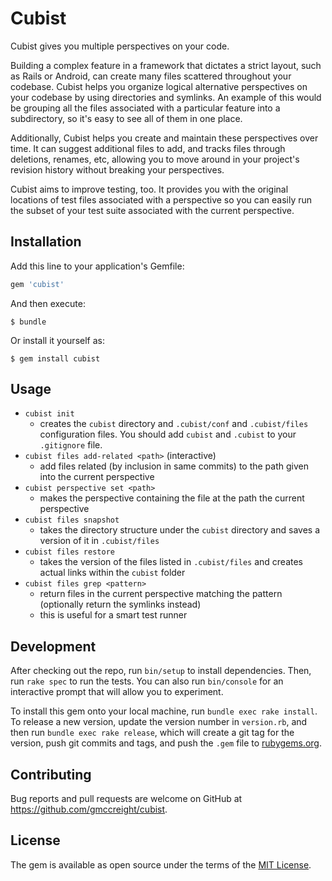 # Cubist

Cubist gives you multiple perspectives on your code.

Building a complex feature in a framework that dictates a strict layout, such as Rails or Android, can create many files scattered throughout your codebase.  Cubist helps you organize logical alternative perspectives on your codebase by using directories and symlinks.  An example of this would be grouping all the files associated with a particular feature into a subdirectory, so it's easy to see all of them in one place.

Additionally, Cubist helps you create and maintain these perspectives over time.  It can suggest additional files to add, and tracks files through deletions, renames, etc, allowing you to move around in your project's revision history without breaking your perspectives.

Cubist aims to improve testing, too.  It provides you with the original locations of test files associated with a perspective so you can easily run the subset of your test suite associated with the current perspective.

## Installation

Add this line to your application's Gemfile:

```ruby
gem 'cubist'
```

And then execute:

    $ bundle

Or install it yourself as:

    $ gem install cubist

## Usage

* `cubist init`
    * creates the `cubist` directory and `.cubist/conf` and `.cubist/files` configuration files.  You should add `cubist` and `.cubist` to your `.gitignore` file.
* `cubist files add-related <path>` (interactive)
    * add files related (by inclusion in same commits) to the path given into the current perspective
* `cubist perspective set <path>`
    * makes the perspective containing the file at the path the current perspective
* `cubist files snapshot`
    * takes the directory structure under the `cubist` directory and saves a version of it in `.cubist/files`
* `cubist files restore`
    * takes the version of the files listed in `.cubist/files` and creates actual links within the `cubist` folder
* `cubist files grep <pattern>`
    * return files in the current perspective matching the pattern (optionally return the symlinks instead)
    * this is useful for a smart test runner


## Development

After checking out the repo, run `bin/setup` to install dependencies. Then, run `rake spec` to run the tests. You can also run `bin/console` for an interactive prompt that will allow you to experiment.

To install this gem onto your local machine, run `bundle exec rake install`. To release a new version, update the version number in `version.rb`, and then run `bundle exec rake release`, which will create a git tag for the version, push git commits and tags, and push the `.gem` file to [rubygems.org](https://rubygems.org).

## Contributing

Bug reports and pull requests are welcome on GitHub at https://github.com/gmccreight/cubist.


## License

The gem is available as open source under the terms of the [MIT License](http://opensource.org/licenses/MIT).
